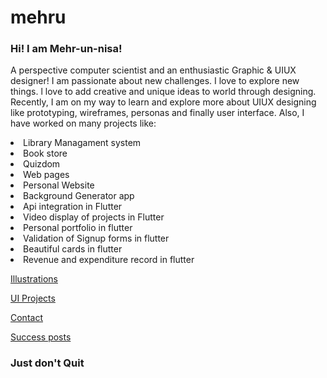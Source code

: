 # mehru

<h3> Hi! I am Mehr-un-nisa! </h3>

<ui></ui>
<p> A perspective computer scientist and an enthusiastic Graphic & UIUX designer! I am passionate about new challenges. I love to explore new things. l love to add creative and unique ideas to world through designing. Recently, I am on my way to learn and explore more about UIUX designing like prototyping, wireframes, personas and finally user interface. Also, I have worked on many projects like: 
  <ui></ui>
  <li> Library Managament system </li>
  <li> Book store </li>
  <li> Quizdom</li>
  <li> Web pages</li>
  <li> Personal Website </li>
  <li> Background Generator app</li>
  <li> Api integration in Flutter</li>
  <li> Video display of projects in Flutter</li>
  <li> Personal portfolio in flutter </li>
  <li> Validation of Signup forms in flutter </li>
  <li> Beautiful cards in flutter </li>
  <li> Revenue and expenditure record in flutter </li>
  <ui></ui>
  <ui></ui>
  <ui></ui>
  </p>
  <ui></ui>
  <a href="Illustration.html"> Illustrations </a>
 
  <a href="uiproject.html"> UI Projects </a>
  
  <a href="contact.html"> Contact  </a>
 
<a href="success.html"> Success posts </a>
<ui></ui>
<ui></ui>


<h3> Just don't Quit </h3>

